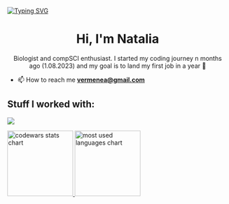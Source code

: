 <a href="https://git.io/typing-svg"><img src="https://readme-typing-svg.demolab.com?font=Terminus&pause=1000&color=B1120C&random=false&width=435&lines=%3Cp%3EHello+World!%3C%2Fp%3E" alt="Typing SVG" /></a>


<h1 align="center">Hi, I'm Natalia</h1>
<p align="center">Biologist and compSCI enthusiast. I started my coding journey n months ago (1.08.2023) and my goal is to land my first job in a year 🚀</p>

- 📫 How to reach me **vermenea@gmail.com**


<h2 align="left">Stuff I worked with:</h2>


<p align="left">
  <a href="https://skillicons.dev">
    <img src="https://skillicons.dev/icons?i=html,css,js,react,ts,nodejs,sass,bootstrap,git,gulp,vite,figma" />
  </a>
</p>
<p align="left">
    <a href="LINK TO: WHEN CLICKED">
      <img height="150" src="https://github.r2v.ch/codewars?user=vermenea" alt="codewars stats chart"/>
      <img height="150" src="https://github-readme-stats.vercel.app/api/top-langs?username=vermenea&show_icons=true&locale=en&layout=compact&theme=transparent" alt="most used languages chart"/> 
    </a>
</p>



